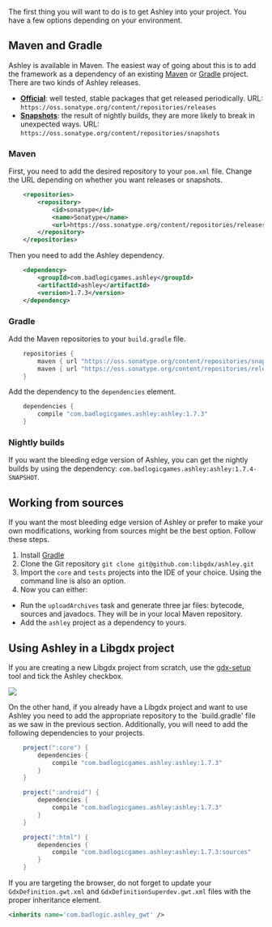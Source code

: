 The first thing you will want to do is to get Ashley into your project. You have a few options depending on your environment.

## Maven and Gradle

Ashley is available in Maven. The easiest way of going about this is to add the framework as a dependency of an existing [Maven](http://maven.apache.org/) or [Gradle](http://www.gradle.org/) project. There are two kinds of Ashley releases.

* **[Official](https://oss.sonatype.org/content/repositories/releases)**: well tested, stable packages that get released periodically. URL: `https://oss.sonatype.org/content/repositories/releases`
* **[Snapshots](https://oss.sonatype.org/content/repositories/snapshots)**: the result of nightly builds, they are more likely to break in unexpected ways. URL: `https://oss.sonatype.org/content/repositories/snapshots`

### Maven

First, you need to add the desired repository to your `pom.xml` file. Change the URL depending on whether you want releases or snapshots.
```xml
	<repositories>
		<repository>
			<id>sonatype</id>
			<name>Sonatype</name>
			<url>https://oss.sonatype.org/content/repositories/releases</url>
		</repository>
	</repositories>
```
Then you need to add the Ashley dependency.
```xml
	<dependency>
		<groupId>com.badlogicgames.ashley</groupId>
		<artifactId>ashley</artifactId>
		<version>1.7.3</version>
	</dependency>
```
### Gradle

Add the Maven repositories to your `build.gradle` file.
```groovy
    repositories {
        maven { url "https://oss.sonatype.org/content/repositories/snapshots/" }
        maven { url "https://oss.sonatype.org/content/repositories/releases/" }
    }
```
Add the dependency to the `dependencies` element.
```groovy
    dependencies {
        compile "com.badlogicgames.ashley:ashley:1.7.3"
    }
```

### Nightly builds

If you want the bleeding edge version of Ashley, you can get the nightly builds by using the dependency: `com.badlogicgames.ashley:ashley:1.7.4-SNAPSHOT`.

## Working from sources

If you want the most bleeding edge version of Ashley or prefer to make your own modifications, working from sources might be the best option. Follow these steps.

1. Install [Gradle](http://www.gradle.org/downloads)
2. Clone the Git repository `git clone git@github.com:libgdx/ashley.git`
3. Import the `core` and `tests` projects into the IDE of your choice. Using the command line is also an option.
4. Now you can either:
  * Run the `uploadArchives` task and generate three jar files: bytecode, sources and javadocs. They will be in your local Maven repository.
  * Add the `ashley` project as a dependency to yours.

## Using Ashley in a Libgdx project

If you are creating a new Libgdx project from scratch, use the [gdx-setup](http://bitly.com/1i3C7i3) tool and tick the Ashley checkbox.

![](http://i.imgur.com/Dp3bb9P.png)

On the other hand, if you already have a Libgdx project and want to use Ashley you need to add the appropriate repository to the `build.gradle' file as we saw in the previous section. Additionally, you will need to add the following dependencies to your projects.
```groovy
	project(":core") {
		dependencies {
			compile "com.badlogicgames.ashley:ashley:1.7.3"
		}
	}

	project(":android") {
		dependencies {
			compile "com.badlogicgames.ashley:ashley:1.7.3"
		}
	}

	project(":html") {
		dependencies {
			compile "com.badlogicgames.ashley:ashley:1.7.3:sources"
		}
	}
```

If you are targeting the browser, do not forget to update your `GdxDefinition.gwt.xml` and `GdxDefinitionSuperdev.gwt.xml` files with the proper inheritance element.

```xml
<inherits name='com.badlogic.ashley_gwt' />
```